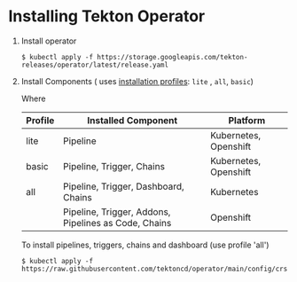 <!--
---
linkTitle: "Installation"
weight: 100
---
-->

# Installing Tekton Operator

1. Install operator
    ```
    $ kubectl apply -f https://storage.googleapis.com/tekton-releases/operator/latest/release.yaml
    ```
2. Install Components (
   uses [installation profiles](https://github.com/tektoncd/operator/tree/main/config/crs/kubernetes/config): `lite`
   , `all`, `basic`)

   Where

   | Profile | Installed Component | Platform |
   |---------|---------------------|----------|
   | lite | Pipeline | Kubernetes, Openshift |
   | basic | Pipeline, Trigger, Chains | Kubernetes, Openshift |
   | all | Pipeline, Trigger, Dashboard, Chains | Kubernetes |
   |  | Pipeline, Trigger, Addons, Pipelines as Code, Chains | Openshift |

    
     To install pipelines, triggers, chains and dashboard (use profile 'all')
    ```
    $ kubectl apply -f https://raw.githubusercontent.com/tektoncd/operator/main/config/crs/kubernetes/config/all/operator_v1alpha1_config_cr.yaml
    ```
